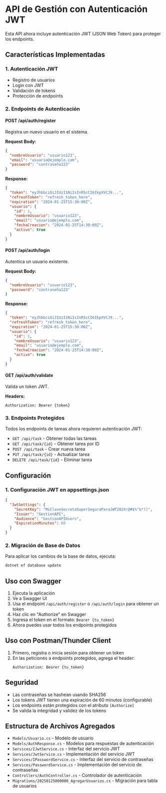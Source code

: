 # API de Gestión con Autenticación JWT

Esta API ahora incluye autenticación JWT (JSON Web Token) para proteger los endpoints.

## Características Implementadas

### 1. Autenticación JWT
- Registro de usuarios
- Login con JWT
- Validación de tokens
- Protección de endpoints

### 2. Endpoints de Autenticación

#### POST /api/auth/register
Registra un nuevo usuario en el sistema.

**Request Body:**
```json
{
  "nombreUsuario": "usuario123",
  "email": "usuario@ejemplo.com",
  "password": "contraseña123"
}
```

**Response:**
```json
{
  "token": "eyJhbGciOiJIUzI1NiIsInR5cCI6IkpXVCJ9...",
  "refreshToken": "refresh_token_here",
  "expiration": "2024-01-25T15:30:00Z",
  "usuario": {
    "id": 1,
    "nombreUsuario": "usuario123",
    "email": "usuario@ejemplo.com",
    "fechaCreacion": "2024-01-25T14:30:00Z",
    "activo": true
  }
}
```

#### POST /api/auth/login
Autentica un usuario existente.

**Request Body:**
```json
{
  "nombreUsuario": "usuario123",
  "password": "contraseña123"
}
```

**Response:**
```json
{
  "token": "eyJhbGciOiJIUzI1NiIsInR5cCI6IkpXVCJ9...",
  "refreshToken": "refresh_token_here",
  "expiration": "2024-01-25T15:30:00Z",
  "usuario": {
    "id": 1,
    "nombreUsuario": "usuario123",
    "email": "usuario@ejemplo.com",
    "fechaCreacion": "2024-01-25T14:30:00Z",
    "activo": true
  }
}
```

#### GET /api/auth/validate
Valida un token JWT.

**Headers:**
```
Authorization: Bearer {token}
```

### 3. Endpoints Protegidos

Todos los endpoints de tareas ahora requieren autenticación JWT:

- `GET /api/task` - Obtener todas las tareas
- `GET /api/task/{id}` - Obtener tarea por ID
- `POST /api/task` - Crear nueva tarea
- `PUT /api/task/{id}` - Actualizar tarea
- `DELETE /api/task/{id}` - Eliminar tarea

## Configuración

### 1. Configuración JWT en appsettings.json
```json
{
  "JwtSettings": {
    "SecretKey": "MiClaveSecretaSuperSeguraParaJWT2024!@#$%^&*()",
    "Issuer": "GestionAPI",
    "Audience": "GestionAPIUsers",
    "ExpirationMinutes": 60
  }
}
```

### 2. Migración de Base de Datos
Para aplicar los cambios de la base de datos, ejecuta:
```bash
dotnet ef database update
```

## Uso con Swagger

1. Ejecuta la aplicación
2. Ve a Swagger UI
3. Usa el endpoint `/api/auth/register` o `/api/auth/login` para obtener un token
4. Haz clic en "Authorize" en Swagger
5. Ingresa el token en el formato: `Bearer {tu_token}`
6. Ahora puedes usar todos los endpoints protegidos

## Uso con Postman/Thunder Client

1. Primero, registra o inicia sesión para obtener un token
2. En las peticiones a endpoints protegidos, agrega el header:
   ```
   Authorization: Bearer {tu_token}
   ```

## Seguridad

- Las contraseñas se hashean usando SHA256
- Los tokens JWT tienen una expiración de 60 minutos (configurable)
- Los endpoints están protegidos con el atributo `[Authorize]`
- Se valida la integridad y validez de los tokens

## Estructura de Archivos Agregados

- `Models/Usuario.cs` - Modelo de usuario
- `Models/AuthResponse.cs` - Modelos para respuestas de autenticación
- `Services/IJwtService.cs` - Interfaz del servicio JWT
- `Services/JwtService.cs` - Implementación del servicio JWT
- `Services/IPasswordService.cs` - Interfaz del servicio de contraseñas
- `Services/PasswordService.cs` - Implementación del servicio de contraseñas
- `Controllers/AuthController.cs` - Controlador de autenticación
- `Migrations/20250125000000_AgregarUsuarios.cs` - Migración para tabla de usuarios
